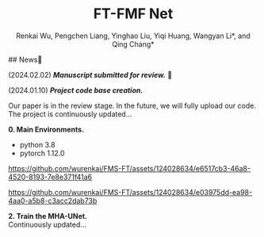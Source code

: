 <div id="top" align="center">

# FT-FMF Net
  
  Renkai Wu, Pengchen Liang, Yinghao Liu, Yiqi Huang, Wangyan Li*, and Qing Chang* </br>
  

</div>
## News🚀

(2024.02.02) ***Manuscript submitted for review.*** 📃

(2024.01.10) ***Project code base creation.***


Our paper is in the review stage. In the future, we will fully upload our code. The project is continuously updated...

**0. Main Environments.**
- python 3.8
- pytorch 1.12.0


https://github.com/wurenkai/FMS-FT/assets/124028634/e6517cb3-46a8-4520-8193-7e8e371f41a6


https://github.com/wurenkai/FMS-FT/assets/124028634/e03975dd-ea98-4aa0-a5b8-c3acc2dab73b

**2. Train the MHA-UNet.** </br>
Continuously updated...
